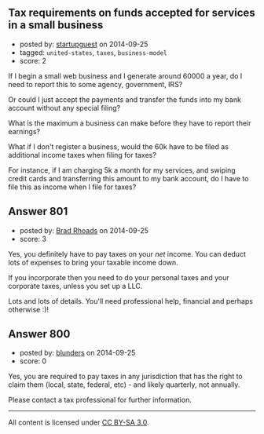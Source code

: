 ## Tax requirements on funds accepted for services in a small business

- posted by: [startupguest](https://stackexchange.com/users/5085235/startupguest) on 2014-09-25
- tagged: `united-states`, `taxes`, `business-model`
- score: 2

If I begin a small web business and I generate around 60000 a year, do I need to report this to some agency, government, IRS? 

Or could I just accept the payments and transfer the funds into my bank account without any special filing?

What is the maximum a business can make before they have to report their earnings? 

What if I don't register a business, would the 60k have to be filed as additional income taxes when filing for taxes?

For instance, if I am charging 5k a month for my services, and swiping credit cards and transferring this amount to my bank account, do I have to file this as income when I file for taxes?


## Answer 801

- posted by: [Brad Rhoads](https://stackexchange.com/users/42121/brad-rhoads) on 2014-09-25
- score: 3

Yes, you definitely have to pay taxes on your *net* income. You can deduct lots of expenses to bring your taxable income down. 

If you incorporate then you need to do your personal taxes and your corporate taxes, unless you set up a LLC.

Lots and lots of details. You'll need professional help, financial and perhaps otherwise :)!


## Answer 800

- posted by: [blunders](https://stackexchange.com/users/216182/blunders) on 2014-09-25
- score: 0

Yes, you are required to pay taxes in any jurisdiction that has the right to claim them (local, state, federal, etc) - and likely quarterly, not annually.

Please contact a tax professional for further information.



---

All content is licensed under [CC BY-SA 3.0](https://creativecommons.org/licenses/by-sa/3.0/).
